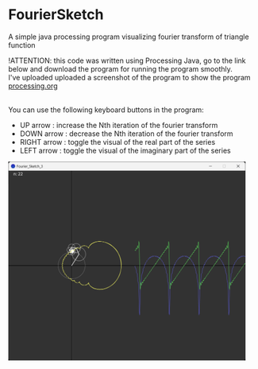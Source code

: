 # FourierSketch
A simple java processing program visualizing fourier transform of triangle function
<p>!ATTENTION: this code was written using Processing Java, go to the link below and download the program for running the program smoothly.</br>I've uploaded uploaded a screenshot of the program to show the program
<br><a href="processing.org">processing.org</a></p>
<p>
<br>
You can use the following keyboard buttons in the program:
  <ul>
<li>UP arrow : increase the Nth iteration of the fourier transform</li>
<li>DOWN arrow : decrease the Nth iteration of the fourier transform</li>
<li>RIGHT arrow : toggle the visual of the real part of the series</li>
<li>LEFT arrow : toggle the visual of the imaginary part of the series</li>
    </ul>
</p>
<img src="Capture.png" alt="Capture" height="400">
